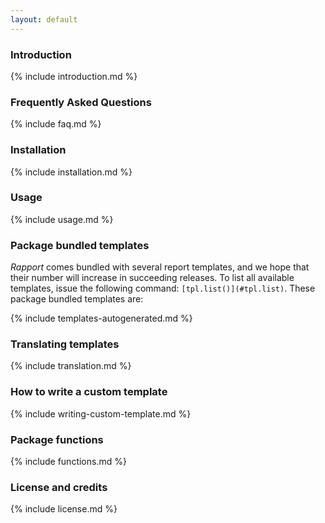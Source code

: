 ```yaml
---
layout: default
---
```


<a id="intro"> </a>
### Introduction 

{% include introduction.md %}

<a id="faq"> </a>
### Frequently Asked Questions

{% include faq.md %}

<a id="install"> </a>
### Installation

{% include installation.md %}

<a id="usage"> </a>
### Usage

{% include usage.md %}

<a id="templates"> </a>
### Package bundled templates

*Rapport* comes bundled with several report templates, and we hope that their number will increase in succeeding releases. To list all available templates, issue the following command: `[tpl.list()](#tpl.list)`. These package bundled templates are: 

{% include templates-autogenerated.md %}

<a id="translate"> </a>
### Translating templates

{% include translation.md %}

<a id="custom"> </a>
### How to write a custom template

{% include writing-custom-template.md %}

<a id="functions"> </a>
### Package functions

{% include functions.md %}

<a id="license"> </a>
### License and credits

{% include license.md %}
